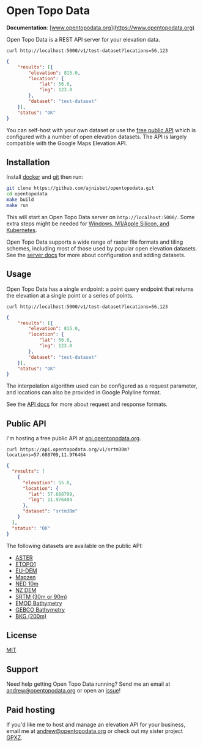 # Open Topo Data

__Documentation__: [www.opentopodata.org](https://www.opentopodata.org)


Open Topo Data is a REST API server for your elevation data.


```
curl http://localhost:5000/v1/test-dataset?locations=56,123
```

```json
{
    "results": [{
        "elevation": 815.0,
        "location": {
            "lat": 56.0,
            "lng": 123.0
        },
        "dataset": "test-dataset"
    }],
    "status": "OK"
}
```


You can self-host with your own dataset or use the [free public API](https://www.opentopodata.org) which is configured with a number of open elevation datasets. The API is largely compatible with the Google Maps Elevation API.




## Installation

Install [docker](https://docs.docker.com/install/) and [git](https://git-scm.com/book/en/v2/Getting-Started-Installing-Git) then run:

```bash
git clone https://github.com/ajnisbet/opentopodata.git
cd opentopodata
make build
make run
```

This will start an Open Topo Data server on `http://localhost:5000/`. Some extra steps might be needed for [Windows, M1/Apple Silicon, and Kubernetes](https://www.opentopodata.org/server/).


Open Topo Data supports a wide range of raster file formats and tiling schemes, including most of those used by popular open elevation datasets. See the [server docs](https://www.opentopodata.org/server/) for more about configuration and adding datasets.



## Usage

Open Topo Data has a single endpoint: a point query endpoint that returns the elevation at a single point or a series of points.


```
curl http://localhost:5000/v1/test-dataset?locations=56,123
```

```json
{
    "results": [{
        "elevation": 815.0,
        "location": {
            "lat": 56.0,
            "lng": 123.0
        },
        "dataset": "test-dataset"
    }],
    "status": "OK"
}
```

The interpolation algorithm used can be configured as a request parameter, and locations can also be provided in Google Polyline format.


See the [API docs](https://www.opentopodata.org/api/) for more about request and response formats.



## Public API

I'm hosting a free public API at [api.opentopodata.org](https://api.opentopodata.org).


```
curl https://api.opentopodata.org/v1/srtm30m?locations=57.688709,11.976404
```

```json
{
  "results": [
    {
      "elevation": 55.0,
      "location": {
        "lat": 57.688709,
        "lng": 11.976404
      },
      "dataset": "srtm30m"
    }
  ],
  "status": "OK"
}
```

The following datasets are available on the public API:

* [ASTER](https://www.opentopodata.org/datasets/aster/)
* [ETOPO1](https://www.opentopodata.org/datasets/etopo1/)
* [EU-DEM](https://www.opentopodata.org/datasets/eudem/)
* [Mapzen](https://www.opentopodata.org/datasets/mapzen/)
* [NED 10m](https://www.opentopodata.org/datasets/ned/)
* [NZ DEM](https://www.opentopodata.org/datasets/nzdem/)
* [SRTM (30m or 90m)](https://www.opentopodata.org/datasets/srtm/)
* [EMOD Bathymetry](https://www.opentopodata.org/datasets/emod2018/)
* [GEBCO Bathymetry](https://www.opentopodata.org/datasets/gebco2020/)
* [BKG (200m)](https://www.opentopodata.org/datasets/bkg/)




## License
[MIT](https://choosealicense.com/licenses/mit/)


## Support

Need help getting Open Topo Data running? Send me an email at [andrew@opentopodata.org](mailto:andrew@opentopodata.org) or open an [issue](https://github.com/ajnisbet/opentopodata/issues)!


## Paid hosting

If you'd like me to host and manage an elevation API for your business, email me at [andrew@opentopodata.org](mailto:andrew@opentopodata.org) or check out my sister project [GPXZ](https://www.gpxz.io).
